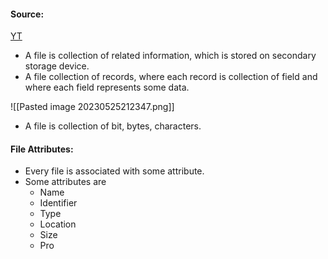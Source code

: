 #### Source:
[YT](https://www.youtube.com/watch?v=gSks2GpUx3Q&list=PLXj4XH7LcRfDrdQuJTHIPmKMpa7eYVaPm&index=75)

* A file is collection of related information, which is stored on secondary storage device.
* A file collection of records, where each record is collection of field and where each field represents some data.


![[Pasted image 20230525212347.png]]

* A file is collection of bit, bytes, characters.

#### File Attributes:

* Every file is associated with some attribute.
* Some attributes are
	* Name
	* Identifier
	* Type
	* Location
	* Size
	* Pro
